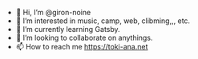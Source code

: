 - 👋 Hi, I’m @giron-noine
- 👀 I’m interested in music, camp, web, clibming,,, etc.
- 🌱 I’m currently learning Gatsby.
- 💞️ I’m looking to collaborate on anythings.
- 📫 How to reach me https://toki-ana.net
